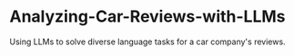 # Analyzing-Car-Reviews-with-LLMs
Using LLMs to solve diverse language tasks for a car company's reviews.
